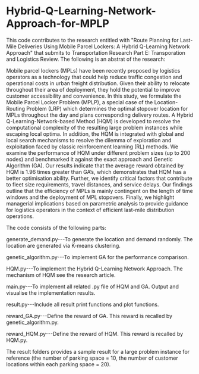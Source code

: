 # Hybrid-Q-Learning-Network-Approach-for-MPLP

This code contributes to the research entitled with "Route Planning for Last-Mile Deliveries Using Mobile Parcel Lockers: A Hybrid Q-Learning Network Approach" that submits to Transportation Research Part E: Transporation and Logistics Review. The following is an abstrat of the research:   

Mobile parcel lockers (MPLs) have been recently proposed by logistics operators as a technology that could help reduce traffic congestion and operational costs in urban freight distribution. Given their ability to relocate throughout their area of deployment, they hold the potential to improve customer accessibility and convenience. In this study, we formulate the Mobile Parcel Locker Problem (MPLP), a special case of the Location-Routing Problem (LRP) which determines the optimal stopover location for MPLs throughout the day and plans corresponding delivery routes. A Hybrid Q-Learning-Network-based Method (HQM) is developed to resolve the computational complexity of the resulting large problem instances while escaping local optima. In addition, the HQM is integrated with global and local search mechanisms to resolve the dilemma of exploration and exploitation faced by classic reinforcement learning (RL) methods. We examine the performance of HQM under different problem sizes (up to 200 nodes) and benchmarked it against the exact approach and Genetic Algorithm (GA). Our results indicate that the average reward obtained by HQM is 1.96 times greater than GA’s, which demonstrates that HQM has a better optimisation ability. Further, we identify critical factors that contribute to fleet size requirements, travel distances, and service delays. Our findings outline that the efficiency of MPLs is mainly contingent on the length of time windows and the deployment of MPL stopovers. Finally, we highlight managerial implications based on parametric analysis to provide guidance for logistics operators in the context of efficient last-mile distribution operations.

The code consists of the following parts:

generate_demand.py---To generate the location and demand randomly. The location are generated via K-means clustering.

genetic_algorithm.py---To implement GA for the performance comparison.

HQM.py---To implement the Hybrid Q-Learning Network Approach. The mechanism of HQM see the research article.

main.py---To implement all related .py file of HQM and GA. Output and visualise the implementation results.

result.py---Include all result print functions and plot functions.

reward_GA.py---Define the reward of GA. This reward is recalled by genetic_algorithm.py.

reward_HQM.py---Define the reward of HQM. This reward is recalled by HQM.py.

The result folders provides a sample result for a large problem instance for reference (the number of parking space = 10, the number of customer locations within each parking space = 20).
